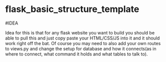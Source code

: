 # flask_basic_structure_template

#IDEA

Idea for this is that for any flask website you want to build you should be able to pull this and just copy paste your HTML/CSS/JS into it and it should work right off the bat. Of course you may need to also add your own routes to views.py and change the setup for database and how it connects(as in where to connect, what command it holds and what tables to talk to).
